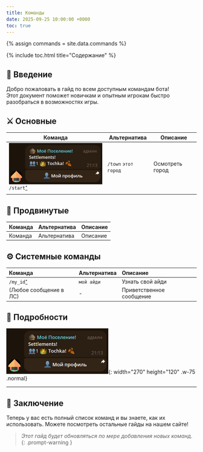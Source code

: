 ```yaml
---
title: Команды
date: 2025-09-25 10:00:00 +0000
toc: true
---
```


{% assign commands = site.data.commands %}

{% include toc.html title="Содержание" %}


## 📖 Введение

Добро пожаловать в гайд по всем доступным командам бота!\
Этот документ поможет новичкам и опытным игрокам быстро разобраться в
возможностях игры.

## ⚔️ Основные

<table>
  <thead>
    <tr>
      <th>Команда</th>
      <th>Альтернатива</th>
      <th>Описание</th>
    </tr>
  </thead>
  <tbody>
    <tr>
      <td>
        <img src="/assets/img/town.png" alt="Screenshot" align="left" valign="top" width="100%">
        <code>/start</code><a href="#start">⁺</a>
      </td>
      <td><code>/town</code> <code>этот город</code></td>
      <td>Осмотреть город</td>
    </tr>
    <tr>
      <td></td>
    </tr>
  </tbody>
</table>


## 🏰 Продвинутые

| Команда | Альтернатива | Описание |
|:--------|:-------------|:---------|
| Команда | Альтернатива | Описание |

## ⚙️ Системные команды

| Команда | Альтернатива | Описание |
|:--------|:-------------|:---------|
| `/my_id`<a href="#my_id">⁺</a> | `мой айди` | Узнать свой айди |
| (Любое сообщение в ЛС) | - | Приветственное сообщение |


## 📜 Подробности

![Desktop View](/assets/img/town.png){: width="270" height="120" .w-75 .normal}
<p id="start"></p>

---

<p id="my_id"></p>

## 🔮 Заключение
Теперь у вас есть полный список команд и вы знаете, как их использовать. Можете посмотреть остальные гайды на нашем сайте!

> *Этот гайд будет обновляться по мере добавления новых команд.*
{: .prompt-warning }